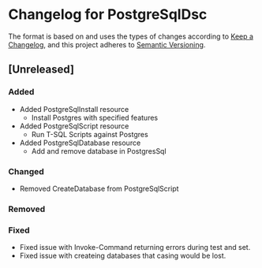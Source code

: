 # Changelog for PostgreSqlDsc

The format is based on and uses the types of changes according to [Keep a Changelog](https://keepachangelog.com/en/1.0.0/),
and this project adheres to [Semantic Versioning](https://semver.org/spec/v2.0.0.html).

## [Unreleased]

### Added

- Added PostgreSqlInstall resource
  - Install Postgres with specified features
- Added PostgreSqlScript resource
  - Run T-SQL Scripts against Postgres
- Added PostgreSqlDatabase resource
  - Add and remove database in PostgresSql

### Changed

- Removed CreateDatabase from PostgreSqlScript

### Removed

### Fixed

- Fixed issue with Invoke-Command returning errors during test and set.
- Fixed issue with createing databases that casing would be lost.
